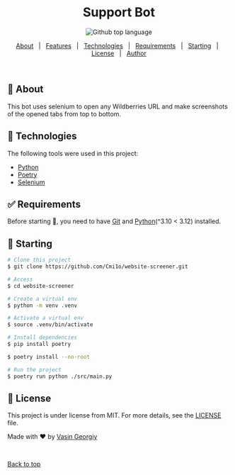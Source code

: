 <div id="top"</div>

<h1 align="center">Support Bot</h1>

<p align="center">
  <img alt="Github top language" src="https://img.shields.io/github/languages/top/Cmi1o/website-screener?color=56BEB8">
</p>


<p align="center">
  <a href="#dart-about">About</a> &#xa0; | &#xa0; 
  <a href="#sparkles-features">Features</a> &#xa0; | &#xa0;
  <a href="#rocket-technologies">Technologies</a> &#xa0; | &#xa0;
  <a href="#white_check_mark-requirements">Requirements</a> &#xa0; | &#xa0;
  <a href="#checkered_flag-starting">Starting</a> &#xa0; | &#xa0;
  <a href="#memo-license">License</a> &#xa0; | &#xa0;
  <a href="https://github.com/Cmi1o" target="_blank">Author</a>
</p>

<br>

## :dart: About ##

This bot uses selenium to open any Wildberries URL and make screenshots of the opened tabs from top to bottom.

## :rocket: Technologies ##

The following tools were used in this project:

- [Python](https://www.python.org/)
- [Poetry](https://python-poetry.org/)
- [Selenium](https://www.selenium.dev/)

## :white_check_mark: Requirements ##

Before starting :checkered_flag:, you need to have [Git](https://git-scm.com) and [Python](https://www.python.org/downloads/release/python-3115/)(^3.10 < 3.12) installed.

## :checkered_flag: Starting ##

```bash
# Clone this project
$ git clone https://github.com/Cmi1o/website-screener.git

# Access
$ cd website-screener

# Create a virtual env
$ python -m venv .venv

# Activate a virtual env
$ source .venv/bin/activate

# Install dependencies
$ pip install poetry

$ poetry install --no-root

# Run the project
$ poetry run python ./src/main.py
```

## :memo: License ##

This project is under license from MIT. For more details, see the [LICENSE](LICENSE.md) file.


Made with :heart: by <a href="https://github.com/Cmi1o" target="_blank">Vasin Georgiy</a>

&#xa0;

<a href="#top">Back to top</a>
